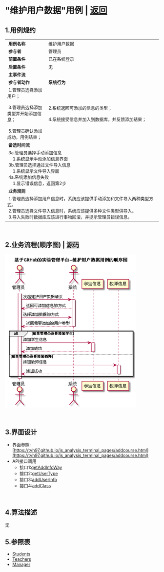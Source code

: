 # "维护用户数据"用例 | [返回](../README.md#6)

## 1.用例规约

<table >
    <tr>
        <td width="150"> <b>&nbsp;用例名称</b></td>
        <td colspan="2" width="700">&nbsp;维护用户数据</td>
    </tr>
    <tr>
        <td width="150"> <b>&nbsp;参与者</b></td>
        <td colspan="2" width="700">&nbsp;管理员</td>
    </tr>
    <tr>
        <td width="150"> <b>&nbsp;前置条件</b></td>
        <td colspan="2" width="700">&nbsp;已在系统登录</td>
    </tr>
    <tr>
        <td width="150"> <b>&nbsp;后置条件</b></td>
        <td colspan="2" width="700">&nbsp;无</td>
    </tr>
    <tr>
        <td colspan="3" width="200"> <b>&nbsp;主事件流</b></td>
    </tr>
    <tr>
        <td colspan="2" width="180"> <b>&nbsp;参与者动作</b></td>
        <td width="410"> <b>&nbsp;系统行为</b></td>
    </tr>
    <tr>
        <td colspan="2" width="180">
            <span>&nbsp;1.管理员选择添加用户；</span>
            <br>
            <span>&nbsp;</span>
            <br>
            <span>&nbsp;3.管理员选择添加类型并开始添加信息；</span>
            <br>
            <span>&nbsp;</span>
            <br>
            <span>&nbsp;5.管理员确认添加成功，用例结束；</span>
        </td>
        <td width="480">
            <span>&nbsp;</span>
            <br>
            <span>&nbsp;2.系统返回可添加的信息的类型；</span>
            <br>
            <span>&nbsp;</span>
            <br>
            <span>&nbsp;4.系统接受信息并加入到数据库，并反馈添加结果；</span>
            <br>
            <span>&nbsp;</span>
        </td>
    </tr>
    <tr>
        <td colspan="3" width="200"> <b>&nbsp;备选时间流</b></td>
    </tr>
    <tr>
        <td colspan="3" width="200">
            <span>&nbsp;3a.管理员选择手动添加信息</span>
            <br>
            <span>&nbsp;&emsp;1.系统显示手动添加信息界面</span>
            <br>
            <span>&nbsp;3b.管理员选择通过文件导入信息</span>
            <br>
            <span>&nbsp;&emsp;1.系统显示文件导入界面</span>
            <br>
            <span>&nbsp;4a.系统添加信息失败</span>
            <br>
            <span>&nbsp;&emsp;1.显示错误信息，返回第2步</span>
        </td>
    </tr>
    <tr>
        <td colspan="3" width="200"> <b>&nbsp;业务规则</b></td>
    </tr>
    <tr>
        <td colspan="3" width="200">
            <span>&nbsp;1.管理员选择添加用户信息时，系统应该提供手动添加和文件导入两种类型方式。</span>
            <br>
            <span>&nbsp;2.管理员选择文件导入信息时，系统应该提供多种文件类型供导入。</span>
            <br>
            <span>&nbsp;3.导入失败时数据库应该进行事物回滚，并提示管理员错误信息。</span>
        </td>
    </tr>
</table>

<br>

## 2.业务流程(顺序图) | [源码](../puml/MaintainUserInfo.puml)
![img](../picture/MaintainUserInfoSe.png)

<br>

## 3.界面设计
* 界面参照:[https://tyh97.github.io/is_analysis_terminal_pages/addcourse.html](https://tyh97.github.io/is_analysis_terminal_pages/addcourse.html)
* API接口调用
    * 接口1:[getAddInfoWay](../interface/GetAddInfoWayInter.md)
    * 接口2:[getUserType](../interface/GetUserTypeInter.md)
    * 接口3:[addUserInfo](../interface/AddUserInfoInter.md)
    * 接口4:[addClass](../interface/AddClassInter.md)
    
    
<br>

## 4.算法描述
无

## 5.参照表
* [Students](../Markdown/DataBase.md#students学生表)
* [Teachers](../Markdown/DataBase.md#teachers教师表)
* [Manager](../Markdown/DataBase.md#manager管理员表)